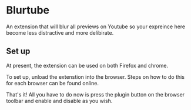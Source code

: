 # Blurtube

An extension that will blur all previews on Youtube so your expreince here become less distractive and more delibirate.

## Set up

At present, the extension can be used on both Firefox and chrome.

To set up, unload the extenstion into the browser. Steps on how to do this for each browser can be found online.

That's it! All you have to do now is press the plugin button on the browser toolbar and enable and disable as you wish.